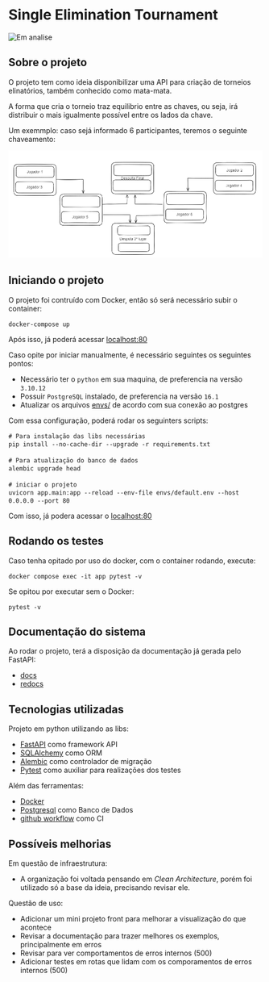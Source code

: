 # Single Elimination Tournament

![Em analise](https://img.shields.io/badge/status-em_analise-green)

## Sobre o projeto
O projeto tem como ideia disponibilizar uma API para criação de torneios elinatórios, também conhecido como mata-mata.

A forma que cria o torneio traz equilibrio entre as chaves, ou seja, irá distribuir o mais igualmente possível entre os lados da chave.

Um exemmplo: caso sejá informado 6 participantes, teremos o seguinte chaveamento:

![alt text](image.png)

## Iniciando o projeto
O projeto foi contruído com Docker, então só será necessário subir o container:

```
docker-compose up
```

Após isso, já poderá acessar [localhost:80](https://localhost:80)

Caso opite por iniciar manualmente, é necessário seguintes os seguintes pontos:

- Necessário ter o `python` em sua maquina, de preferencia na versão `3.10.12`
- Possuir `PostgreSQL` instalado, de preferencia na versão `16.1`
- Atualizar os arquivos [envs/](/envs) de acordo com sua conexão ao postgres

Com essa configuração, poderá rodar os seguinters scripts:

```shell
# Para instalação das libs necessárias
pip install --no-cache-dir --upgrade -r requirements.txt

# Para atualização do banco de dados
alembic upgrade head

# iniciar o projeto
uvicorn app.main:app --reload --env-file envs/default.env --host 0.0.0.0 --port 80
```

Com isso, já podera acessar o [localhost:80](https://localhost:80)

## Rodando os testes
Caso tenha opitado por uso do docker, com o container rodando, execute:
```shell
docker compose exec -it app pytest -v
```

Se opitou por executar sem o Docker:
```shell
pytest -v
```

## Documentação do sistema

Ao rodar o projeto, terá a disposição da documentação já gerada pelo FastAPI: 
- [docs](https://localhost:80/docs)
- [redocs](http://localhost:80/redoc)


## Tecnologias utilizadas

Projeto em python utilizando as libs:
- [FastAPI](https://fastapi.tiangolo.com/) como framework API
- [SQLAlchemy](https://docs.sqlalchemy.org/en/20/) como ORM
- [Alembic](https://alembic.sqlalchemy.org/en/latest/) como controlador de migração
- [Pytest](https://docs.pytest.org/en/8.0.x/) como auxiliar para realizações dos testes

Além das ferramentas:
- [Docker](https://www.docker.com/)
- [Postgresql](https://www.postgresql.org/) como Banco de Dados
- [github workflow](https://docs.github.com/en/actions/using-workflows/about-workflows) como CI

## Possíveis melhorias

Em questão de infraestrutura:
- A organização foi voltada pensando em _Clean Architecture_, porém foi utilizado só a base da ideia, precisando revisar ele.

Questão de uso:
- Adicionar um mini projeto front para melhorar a visualização do que acontece
- Revisar a documentação para trazer melhores os exemplos, principalmente em erros
- Revisar para ver comportamentos de erros internos (500)
- Adicionar testes em rotas que lidam com os comporamentos de erros internos (500)
 
